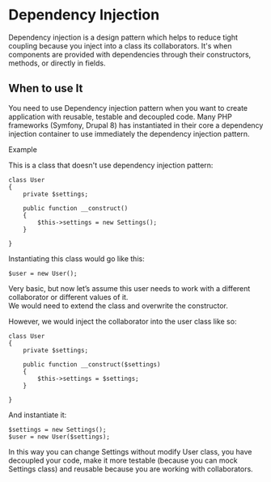 # Dependency Injection

Dependency injection is a design pattern which helps to reduce tight coupling because you inject into a class its collaborators.
It's when components are provided with dependencies through their constructors, methods, or directly in fields.

## When to use It

You need to use Dependency injection pattern when you want to create application with reusable, testable and decoupled code.
Many PHP frameworks (Symfony, Drupal 8) has instantiated in their core a dependency injection container to use immediately the dependency injection pattern.

Example

This is a class that doesn't use dependency injection pattern:

```
class User 
{
    private $settings;
    
    public function __construct()
    {
        $this->settings = new Settings();
    }

}

```

Instantiating this class would go like this:

```
$user = new User();
```

Very basic, but now let’s assume this user needs to work with a different collaborator or different values of it.  
We would need to extend the class and overwrite the constructor. 

However, we would inject the collaborator into the user class like so:

```
class User 
{
    private $settings;
    
    public function __construct($settings)
    {
        $this->settings = $settings;
    }

}

```

And instantiate it:

```
$settings = new Settings();
$user = new User($settings);
```

In this way you can change Settings without modify User class, you have decoupled your code, make it more testable (because you can mock Settings class) and reusable because you are working with collaborators. 


